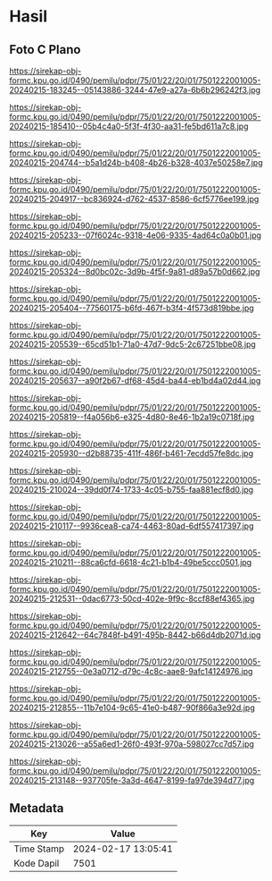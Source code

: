 # Hasil

## Foto C Plano

https://sirekap-obj-formc.kpu.go.id/0490/pemilu/pdpr/75/01/22/20/01/7501222001005-20240215-183245--05143886-3244-47e9-a27a-6b6b296242f3.jpg

https://sirekap-obj-formc.kpu.go.id/0490/pemilu/pdpr/75/01/22/20/01/7501222001005-20240215-185410--05b4c4a0-5f3f-4f30-aa31-fe5bd611a7c8.jpg

https://sirekap-obj-formc.kpu.go.id/0490/pemilu/pdpr/75/01/22/20/01/7501222001005-20240215-204744--b5a1d24b-b408-4b26-b328-4037e50258e7.jpg

https://sirekap-obj-formc.kpu.go.id/0490/pemilu/pdpr/75/01/22/20/01/7501222001005-20240215-204917--bc836924-d762-4537-8586-6cf5776ee199.jpg

https://sirekap-obj-formc.kpu.go.id/0490/pemilu/pdpr/75/01/22/20/01/7501222001005-20240215-205233--07f6024c-9318-4e06-9335-4ad64c0a0b01.jpg

https://sirekap-obj-formc.kpu.go.id/0490/pemilu/pdpr/75/01/22/20/01/7501222001005-20240215-205324--8d0bc02c-3d9b-4f5f-9a81-d89a57b0d662.jpg

https://sirekap-obj-formc.kpu.go.id/0490/pemilu/pdpr/75/01/22/20/01/7501222001005-20240215-205404--77560175-b6fd-467f-b3f4-4f573d819bbe.jpg

https://sirekap-obj-formc.kpu.go.id/0490/pemilu/pdpr/75/01/22/20/01/7501222001005-20240215-205539--65cd51b1-71a0-47d7-9dc5-2c67251bbe08.jpg

https://sirekap-obj-formc.kpu.go.id/0490/pemilu/pdpr/75/01/22/20/01/7501222001005-20240215-205637--a90f2b67-df68-45d4-ba44-eb1bd4a02d44.jpg

https://sirekap-obj-formc.kpu.go.id/0490/pemilu/pdpr/75/01/22/20/01/7501222001005-20240215-205819--f4a056b6-e325-4d80-8e46-1b2a19c0718f.jpg

https://sirekap-obj-formc.kpu.go.id/0490/pemilu/pdpr/75/01/22/20/01/7501222001005-20240215-205930--d2b88735-411f-486f-b461-7ecdd57fe8dc.jpg

https://sirekap-obj-formc.kpu.go.id/0490/pemilu/pdpr/75/01/22/20/01/7501222001005-20240215-210024--39dd0f74-1733-4c05-b755-faa881ecf8d0.jpg

https://sirekap-obj-formc.kpu.go.id/0490/pemilu/pdpr/75/01/22/20/01/7501222001005-20240215-210117--9936cea8-ca74-4463-80ad-6df557417397.jpg

https://sirekap-obj-formc.kpu.go.id/0490/pemilu/pdpr/75/01/22/20/01/7501222001005-20240215-210211--88ca6cfd-6618-4c21-b1b4-49be5ccc0501.jpg

https://sirekap-obj-formc.kpu.go.id/0490/pemilu/pdpr/75/01/22/20/01/7501222001005-20240215-212531--0dac6773-50cd-402e-9f9c-8ccf88ef4365.jpg

https://sirekap-obj-formc.kpu.go.id/0490/pemilu/pdpr/75/01/22/20/01/7501222001005-20240215-212642--64c7848f-b491-495b-8442-b66d4db2071d.jpg

https://sirekap-obj-formc.kpu.go.id/0490/pemilu/pdpr/75/01/22/20/01/7501222001005-20240215-212755--0e3a0712-d79c-4c8c-aae8-9afc14124976.jpg

https://sirekap-obj-formc.kpu.go.id/0490/pemilu/pdpr/75/01/22/20/01/7501222001005-20240215-212855--11b7e104-9c65-41e0-b487-90f866a3e92d.jpg

https://sirekap-obj-formc.kpu.go.id/0490/pemilu/pdpr/75/01/22/20/01/7501222001005-20240215-213026--a55a6ed1-26f0-493f-970a-598027cc7d57.jpg

https://sirekap-obj-formc.kpu.go.id/0490/pemilu/pdpr/75/01/22/20/01/7501222001005-20240215-213148--937705fe-3a3d-4647-8199-fa97de394d77.jpg


## Metadata

| Key        | Value               |
| ---------- | ------------------- |
| Time Stamp | 2024-02-17 13:05:41 |
| Kode Dapil | 7501                |



